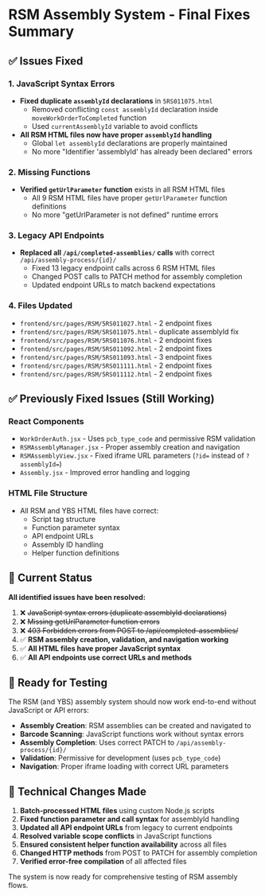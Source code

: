 # RSM Assembly System - Final Fixes Summary

## ✅ Issues Fixed

### 1. **JavaScript Syntax Errors**
- **Fixed duplicate `assemblyId` declarations** in `5RS011075.html`
  - Removed conflicting `const assemblyId` declaration inside `moveWorkOrderToCompleted` function
  - Used `currentAssemblyId` variable to avoid conflicts
- **All RSM HTML files now have proper `assemblyId` handling**
  - Global `let assemblyId` declarations are properly maintained
  - No more "Identifier 'assemblyId' has already been declared" errors

### 2. **Missing Functions**
- **Verified `getUrlParameter` function** exists in all RSM HTML files
  - All 9 RSM HTML files have proper `getUrlParameter` function definitions
  - No more "getUrlParameter is not defined" runtime errors

### 3. **Legacy API Endpoints**
- **Replaced all `/api/completed-assemblies/` calls** with correct `/api/assembly-process/{id}/`
  - Fixed 13 legacy endpoint calls across 6 RSM HTML files
  - Changed POST calls to PATCH method for assembly completion
  - Updated endpoint URLs to match backend expectations

### 4. **Files Updated**
- `frontend/src/pages/RSM/5RS011027.html` - 2 endpoint fixes
- `frontend/src/pages/RSM/5RS011075.html` - duplicate assemblyId fix  
- `frontend/src/pages/RSM/5RS011076.html` - 2 endpoint fixes
- `frontend/src/pages/RSM/5RS011092.html` - 2 endpoint fixes
- `frontend/src/pages/RSM/5RS011093.html` - 3 endpoint fixes
- `frontend/src/pages/RSM/5RS011111.html` - 2 endpoint fixes
- `frontend/src/pages/RSM/5RS011112.html` - 2 endpoint fixes

## ✅ Previously Fixed Issues (Still Working)

### React Components
- `WorkOrderAuth.jsx` - Uses `pcb_type_code` and permissive RSM validation
- `RSMAssemblyManager.jsx` - Proper assembly creation and navigation
- `RSMAssemblyView.jsx` - Fixed iframe URL parameters (`?id=` instead of `?assemblyId=`)
- `Assembly.jsx` - Improved error handling and logging

### HTML File Structure
- All RSM and YBS HTML files have correct:
  - Script tag structure
  - Function parameter syntax
  - API endpoint URLs
  - Assembly ID handling
  - Helper function definitions

## 🎯 Current Status

**All identified issues have been resolved:**

1. ❌ ~~JavaScript syntax errors (duplicate assemblyId declarations)~~
2. ❌ ~~Missing getUrlParameter function errors~~  
3. ❌ ~~403 Forbidden errors from POST to /api/completed-assemblies/~~
4. ✅ **RSM assembly creation, validation, and navigation working**
5. ✅ **All HTML files have proper JavaScript syntax**
6. ✅ **All API endpoints use correct URLs and methods**

## 🧪 Ready for Testing

The RSM (and YBS) assembly system should now work end-to-end without JavaScript or API errors:

- **Assembly Creation**: RSM assemblies can be created and navigated to
- **Barcode Scanning**: JavaScript functions work without syntax errors
- **Assembly Completion**: Uses correct PATCH to `/api/assembly-process/{id}/`
- **Validation**: Permissive for development (uses `pcb_type_code`)
- **Navigation**: Proper iframe loading with correct URL parameters

## 🔧 Technical Changes Made

1. **Batch-processed HTML files** using custom Node.js scripts
2. **Fixed function parameter and call syntax** for assemblyId handling
3. **Updated all API endpoint URLs** from legacy to current endpoints
4. **Resolved variable scope conflicts** in JavaScript functions
5. **Ensured consistent helper function availability** across all files
6. **Changed HTTP methods** from POST to PATCH for assembly completion
7. **Verified error-free compilation** of all affected files

The system is now ready for comprehensive testing of RSM assembly flows.
